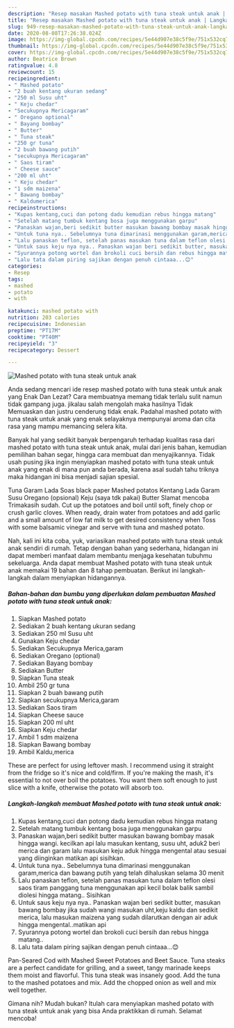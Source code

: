 ```yaml
---
description: "Resep masakan Mashed potato with tuna steak untuk anak | Langkah Membuat Mashed potato with tuna steak untuk anak Yang Enak Banget"
title: "Resep masakan Mashed potato with tuna steak untuk anak | Langkah Membuat Mashed potato with tuna steak untuk anak Yang Enak Banget"
slug: 949-resep-masakan-mashed-potato-with-tuna-steak-untuk-anak-langkah-membuat-mashed-potato-with-tuna-steak-untuk-anak-yang-enak-banget
date: 2020-08-08T17:26:38.024Z
image: https://img-global.cpcdn.com/recipes/5e44d907e38c5f9e/751x532cq70/mashed-potato-with-tuna-steak-untuk-anak-foto-resep-utama.jpg
thumbnail: https://img-global.cpcdn.com/recipes/5e44d907e38c5f9e/751x532cq70/mashed-potato-with-tuna-steak-untuk-anak-foto-resep-utama.jpg
cover: https://img-global.cpcdn.com/recipes/5e44d907e38c5f9e/751x532cq70/mashed-potato-with-tuna-steak-untuk-anak-foto-resep-utama.jpg
author: Beatrice Brown
ratingvalue: 4.8
reviewcount: 15
recipeingredient:
- " Mashed potato"
- "2 buah kentang ukuran sedang"
- "250 ml Susu uht"
- " Keju chedar"
- "Secukupnya Mericagaram"
- " Oregano optional"
- " Bayang bombay"
- " Butter"
- " Tuna steak"
- "250 gr tuna"
- "2 buah bawang putih"
- "secukupnya Mericagaram"
- " Saos tiram"
- " Cheese sauce"
- "200 ml uht"
- " Keju chedar"
- "1 sdm maizena"
- " Bawang bombay"
- " Kaldumerica"
recipeinstructions:
- "Kupas kentang,cuci dan potong dadu kemudian rebus hingga matang"
- "Setelah matang tumbuk kentang bosa juga menggunakan garpu"
- "Panaskan wajan,beri sedikit butter masukan bawang bombay masak hingga wangi. kecilkan api lalu masukan kentang, susu uht, aduk2 beri merica dan garam lalu masukan keju aduk hingga mengental atau sesuai yang diinginkan matikan api sisihkan."
- "Untuk tuna nya.. Sebelumnya tuna dimarinasi menggunakan garam,merica dan bawang putih yang telah dihaluskan selama 30 menit"
- "Lalu panaskan teflon, setelah panas masukan tuna dalam teflon olesi saos tiram panggang tuna menggunakan api kecil bolak balik sambil diolesi hingga matang.. Sisihkan"
- "Untuk saus keju nya nya.. Panaskan wajan beri sedikit butter, masukan bawang bombay jika sudah wangi masukan uht,keju kaldu dan sedikit merica, lalu masukan maizena yang sudah dilarutkan dengan air aduk hingga mengental..matikan api"
- "Syurannya potong wortel dan brokoli cuci bersih dan rebus hingga matang.."
- "Lalu tata dalam piring sajikan dengan penuh cintaaa...😊"
categories:
- Resep
tags:
- mashed
- potato
- with

katakunci: mashed potato with 
nutrition: 203 calories
recipecuisine: Indonesian
preptime: "PT17M"
cooktime: "PT40M"
recipeyield: "3"
recipecategory: Dessert

---
```



![Mashed potato with tuna steak untuk anak](https://img-global.cpcdn.com/recipes/5e44d907e38c5f9e/751x532cq70/mashed-potato-with-tuna-steak-untuk-anak-foto-resep-utama.jpg)

Anda sedang mencari ide resep mashed potato with tuna steak untuk anak yang Enak Dan Lezat? Cara membuatnya memang tidak terlalu sulit namun tidak gampang juga. jikalau salah mengolah maka hasilnya Tidak Memuaskan dan justru cenderung tidak enak. Padahal mashed potato with tuna steak untuk anak yang enak selayaknya mempunyai aroma dan cita rasa yang mampu memancing selera kita.

Banyak hal yang sedikit banyak berpengaruh terhadap kualitas rasa dari mashed potato with tuna steak untuk anak, mulai dari jenis bahan, kemudian pemilihan bahan segar, hingga cara membuat dan menyajikannya. Tidak usah pusing jika ingin menyiapkan mashed potato with tuna steak untuk anak yang enak di mana pun anda berada, karena asal sudah tahu triknya maka hidangan ini bisa menjadi sajian spesial.

Tuna Garam Lada Soas black paper Mashed potatos Kentang Lada Garam Susu Oregano (opsional) Keju (saya tdk pakai) Butter Slamat mencoba Trimakasih sudah. Cut up the potatoes and boil until soft, finely chop or crush garlic cloves. When ready, drain water from potatoes and add garlic and a small amount of low fat milk to get desired consistency when Toss with some balsamic vinegar and serve with tuna and mashed potato.


Nah, kali ini kita coba, yuk, variasikan mashed potato with tuna steak untuk anak sendiri di rumah. Tetap dengan bahan yang sederhana, hidangan ini dapat memberi manfaat dalam membantu menjaga kesehatan tubuhmu sekeluarga. Anda dapat membuat Mashed potato with tuna steak untuk anak memakai 19 bahan dan 8 tahap pembuatan. Berikut ini langkah-langkah dalam menyiapkan hidangannya.

<!--inarticleads1-->

##### Bahan-bahan dan bumbu yang diperlukan dalam pembuatan Mashed potato with tuna steak untuk anak:

1. Siapkan  Mashed potato
1. Sediakan 2 buah kentang ukuran sedang
1. Sediakan 250 ml Susu uht
1. Gunakan  Keju chedar
1. Sediakan Secukupnya Merica,garam
1. Sediakan  Oregano (optional)
1. Sediakan  Bayang bombay
1. Sediakan  Butter
1. Siapkan  Tuna steak
1. Ambil 250 gr tuna
1. Siapkan 2 buah bawang putih
1. Siapkan secukupnya Merica,garam
1. Sediakan  Saos tiram
1. Siapkan  Cheese sauce
1. Siapkan 200 ml uht
1. Siapkan  Keju chedar
1. Ambil 1 sdm maizena
1. Siapkan  Bawang bombay
1. Ambil  Kaldu,merica


These are perfect for using leftover mash. I recommend using it straight from the fridge so it&#39;s nice and cold/firm. If you&#39;re making the mash, it&#39;s essential to not over boil the potatoes. You want them soft enough to just slice with a knife, otherwise the potato will absorb too. 

<!--inarticleads2-->

##### Langkah-langkah membuat Mashed potato with tuna steak untuk anak:

1. Kupas kentang,cuci dan potong dadu kemudian rebus hingga matang
1. Setelah matang tumbuk kentang bosa juga menggunakan garpu
1. Panaskan wajan,beri sedikit butter masukan bawang bombay masak hingga wangi. kecilkan api lalu masukan kentang, susu uht, aduk2 beri merica dan garam lalu masukan keju aduk hingga mengental atau sesuai yang diinginkan matikan api sisihkan.
1. Untuk tuna nya.. Sebelumnya tuna dimarinasi menggunakan garam,merica dan bawang putih yang telah dihaluskan selama 30 menit
1. Lalu panaskan teflon, setelah panas masukan tuna dalam teflon olesi saos tiram panggang tuna menggunakan api kecil bolak balik sambil diolesi hingga matang.. Sisihkan
1. Untuk saus keju nya nya.. Panaskan wajan beri sedikit butter, masukan bawang bombay jika sudah wangi masukan uht,keju kaldu dan sedikit merica, lalu masukan maizena yang sudah dilarutkan dengan air aduk hingga mengental..matikan api
1. Syurannya potong wortel dan brokoli cuci bersih dan rebus hingga matang..
1. Lalu tata dalam piring sajikan dengan penuh cintaaa...😊


Pan-Seared Cod with Mashed Sweet Potatoes and Beet Sauce. Tuna steaks are a perfect candidate for grilling, and a sweet, tangy marinade keeps them moist and flavorful. This tuna steak was insanely good. Add the tuna to the mashed potatoes and mix. Add the chopped onion as well and mix well together. 

Gimana nih? Mudah bukan? Itulah cara menyiapkan mashed potato with tuna steak untuk anak yang bisa Anda praktikkan di rumah. Selamat mencoba!
